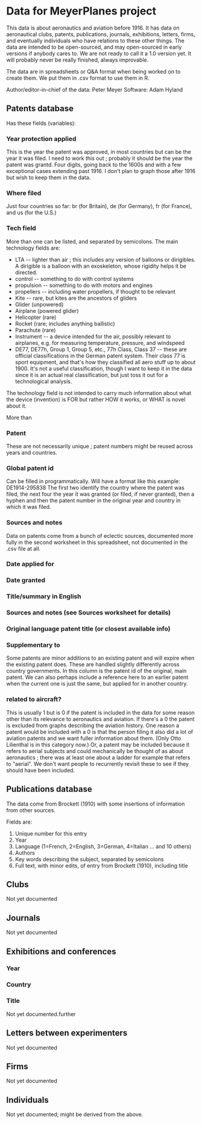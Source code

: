 Data for MeyerPlanes project
============================

This data is about aeronautics and aviation before 1916. It has data on aeronautical clubs, patents, publications, journals, exhibitions, letters, firms, and eventually individuals who have relations to these other things.
The data are intended to be open-sourced, and may open-sourced in early versions if anybody cares to.
We are not ready to call it a 1.0 version yet.  It will probably never be really finished, always improvable.

The data are in spreadsheets or Q&A format when being worked on to create them.
We put them in .csv format to use them in R.

Author/editor-in-chief of the data: Peter Meyer
Software: Adam Hyland

Patents database
---------------------

Has these fields (variables):

### Year protection applied
This is the year the patent was approved, in most countries but can be the year it was filed.
I need to work this out ; probably it should be the year the patent was grantd.
Four digits, going back to the 1600s and with a few exceptional cases extending past 1916. I don't plan to graph those after 1916 but wish to keep them in the data.

### Where filed
Just four countries so far: br (for Britain), de (for Germany), fr (for France), and us (for the U.S.)

### Tech field
More than one can be listed, and separated by semicolons.  The main technology fields are:

- LTA  -- lighter than air ; this includes any version of balloons or dirigibles. A dirigible is a balloon with an exoskeleton, whose rigidity helps it be directed.
- control -- something to do with control systems
- propulsion -- something to do with motors and engines
- propellers -- including water propellers, if thought to be relevant
- Kite -- rare, but kites are the ancestors of gliders
- Glider (unpowered)
- Airplane (powered glider)
- Helicopter (rare)
- Rocket (rare; includes anything ballistic)
- Parachute (rare)
- Instrument -- a device intended for the air, possibly relevant to airplanes, e.g. for measuring temperature, pressure, and windspeed
- DE77, DE77h, Group 1, Group 5, etc., 77h Class, Class 37 -- these are official classifications in the German patent system.  Their class 77 is sport equipment, and that's how they classified all aero stuff up to about 1900.  It's not a useful classification, though I want to keep it in the data since it is an actual real classification, but just toss it out for a technological analysis.


The technology field is not intended to carry much information about what the device (invention) is FOR but rather HOW it works, or WHAT is novel about it.

More than 

### Patent #
These are not necessarily unique ; patent numbers might be reused across years and countries.

### Global patent id
Can be filled in programmatically.  Will have a format like this example:
DE1914-295838
The first two identify the country where the patent was filed, the next four the year it was granted
(or filed, if never granted), then a hyphen and then the patent number in the original year and country in which it was filed.

### Sources and notes
Data on patents come from a bunch of eclectic sources, documented more fully in the second worksheet in this spreadsheet, not documented in the .csv file at all.

### Date applied for

### Date granted

### Title/summary in English

### Sources and notes (see Sources worksheet for details)

### Original language patent title (or closest available info)

### Supplementary to
Some patents are minor additions to an existing patent and will expire when the existing patent does.  These are handled slightly differently across country governments.  In this column is the patent id of the original, main patent.  We can also perhaps include a reference here to an earlier patent when the current one is just the same, but applied for in another country.

### related to aircraft?
This is usually 1 but is 0 if the patent is included in the data for some reason other than its relevance to aeronautics and aviation. If there's a 0 the patent is excluded from graphs describing the aviation history.
One reason a patent would be included with a 0 is that the person filing it also did a lot of aviation patents and we want fuller information about them.  (Only Otto Lilienthal is in this category now.)  Or, a patent may be included because it refers to aerial subjects and could mechanically be thought of as about aeronautics ; there was at least one about a ladder for example that refers to "aerial".  We don't want people to recurrently revisit these to see if they should have been included.

	
Publications database
---------------------

The data come from Brockett (1910) with some insertions of information from other sources.

Fields are:
1. Unique number for this entry 
2. Year
3. Language (1=French, 2=English, 3=German, 4=Italian ... and 10 others)
4. Authors
5. Key words describing the subject, separated by semicolons
6. Full text, with minor edits, of entry from Brockett (1910), including title



Clubs
-------
Not yet documented


Journals
----------
Not yet documented


Exhibitions and conferences
------------------------------
### Year
### Country
### Title

Not yet documented.further

Letters between experimenters
------------------------------
Not yet documented 


Firms 
-------
Not yet documented


Individuals 
------------
Not yet documented; might be derived from the above.
